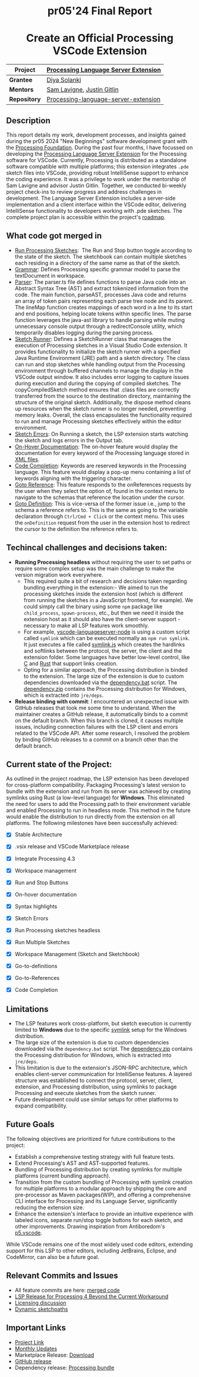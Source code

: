 <h1 align="center">
pr05'24 Final Report
</h1>
<h1 align="center">Create an Official Processing VSCode Extension
</h1>

| **Project**     | [Processing Language Server Extension](https://github.com/processing/pr05-grant/wiki/2024-Project-List-for-%60pr05%60-=-Processing-Foundation-Software-Development-Grant#%F0%9F%85%BF%EF%B8%8F-create-an-official-processing-vscode-extension) |
|-----------------|------------------------------------------------------------------------------------------------------------------------------------------------------------------------------------------------------------------------------------------------------|
| **Grantee**     | [Diya Solanki](https://github.com/diyaayay)                                                                                                                                                                                                         |
| **Mentors**     | [Sam Lavigne](https://lav.io/), [Justin Gitlin](https://cacheflowe.com/)                                                                                                                                                                            |
| **Repository**  | [Processing-language-server-extension](https://github.com/diyaayay/processing-language-server-extension)                                                                                                                                            |


## Description

This report details my work, development processes, and insights gained during the pr05 2024 "New Beginnings" software development grant with the [Processing Foundation](https://processingfoundation.org/). During the past four months, I have focussed on developing the [Processing Language Server Extension](https://github.com/diyaayay/processing-language-server-extension/) for the Processing software for VSCode. Currently, Processing is distributed as a standalone software compatible with multiple platforms; this extension integrates `.pde` sketch files into VSCode, providing robust IntelliSense support to enhance the coding experience.
It was a privilege to work under the mentorship of Sam Lavigne and advisor Justin Gitlin. Together, we conducted bi-weekly project check-ins to review progress and address challenges in development.
The Language Server Extension includes a server-side implementation and a client interface within the VSCode editor, delivering IntelliSense functionality to developers working with .pde sketches. The complete project plan is accessible within the project's [roadmap](https://github.com/diyaayay/processing-language-server-extension/blob/Development/ROADMAP.md).


## What code got merged in
- [Run Processing Sketches](https://github.com/diyaayay/processing-language-server-extension/blob/Development/client/src/sketchRunner.ts): 
The Run and Stop button toggle according to the state of the sketch. The sketchbook can contain multiple sketches each residing in a directory of the same name as that of the sketch.
- [Grammar](https://github.com/diyaayay/processing-language-server-extension/tree/Development/server/src/grammar/terms): Defines Processing specific grammar model to parse the textDocument in workspace.
- [Parser](https://github.com/diyaayay/processing-language-server-extension/blob/Development/server/src/parser.ts): The parser.ts file defines functions to parse Java code into an Abstract Syntax Tree (AST) and extract tokenized information from the code. The main function, parseAST, processes Java code and returns an array of token pairs representing each parse tree node and its parent. The lineMap function creates mappings of each word in a line to its start and end positions, helping locate tokens within specific lines. The parse function leverages the java-ast library to handle parsing while muting unnecessary console output through a redirectConsole utility, which temporarily disables logging during the parsing process.
- [Sketch Runner](https://github.com/diyaayay/processing-language-server-extension/blob/Development/client/src/sketchRunner.ts): Defines a SketchRunner class that manages the execution of Processing sketches in a Visual Studio Code extension. It provides functionality to initialize the sketch runner with a specified Java Runtime Environment (JRE) path and a sketch directory. The class can run and stop sketches while handling output from the Processing environment through buffered channels to manage the display in the VSCode output window. It also includes error logging to capture issues during execution and during the copying of compiled sketches. The copyCompiledSketch method ensures that .class files are correctly transferred from the source to the destination directory, maintaining the structure of the original sketch. Additionally, the dispose method cleans up resources when the sketch runner is no longer needed, preventing memory leaks. Overall, the class encapsulates the functionality required to run and manage Processing sketches effectively within the editor environment.
- [Sketch Errors](https://github.com/diyaayay/processing-language-server-extension/blob/Development/client/src/sketchRunner.ts): On Running a sketch, the LSP extension starts watching the sketch and logs errors in the Output tab.
- [On-Hover Documentation](https://github.com/diyaayay/processing-language-server-extension/blob/Development/server/src/hover.ts): The on-hover feature would display the documentation for every keyword of the Processing language stored in [XML files](https://github.com/diyaayay/processing-language-server-extension/tree/Development/server/out/processing/lspinsights).
- [Code Completion](https://github.com/diyaayay/processing-language-server-extension/blob/Development/server/src/completion.ts): Keywords are reserved keywords in the Processing language. This feature would display a pop-up menu containing a list of keywords aligning with the triggering character.
- [Goto Reference](https://github.com/diyaayay/processing-language-server-extension/blob/Development/server/src/references.ts): This feature responds to the onReferences requests by the user when they select the option of, found in the context menu to navigate to the schemas that reference the location under the cursor.
- [Goto Definition](https://github.com/diyaayay/processing-language-server-extension/blob/Development/server/src/definition.ts): This is vice-versa of the former issue i.e., jump to the schema a reference refers to. This is the same as going to the variable declaration through `Ctrl/Cmd + Click` or the context menu. This uses the `onDefinition` request from the user in the extension host to redirect the cursor to the definition the reference refers to.

## Techincal challenges and decisions taken:

- **Running Processing headless** without requiring the user to set paths or require some complex setup was the main challenge to make the version migration work everywhere.
  - This required quite a bit of research and decisions taken regarding bundling everything in the extension:- We aimed to run the processing sketches inside the extension host (which is different from running the sketches in a JavaScript frontend, for example). We could simply call the binary using some `npm` package like `child_process`, `spawn-process`, etc., but then we need it inside the extension host as it should also have the client-server support - necessary to make all LSP features work smoothly.
  - For example, [vscode-languageserver-node](https://github.com/microsoft/vscode-languageserver-node) is using a custom script called `symlink` which can be executed normally as `npm run symlink`. It just executes a file called [symlink.js](https://github.com/microsoft/vscode-languageserver-node/blob/main/build/bin/symlink.js) which creates the hardlinks and softlinks between the protocol, the server, the client and the extension folder. Some languages have better low-level control, like [C](https://pubs.opengroup.org/onlinepubs/009696899/functions/symlink.html#:~:text=The%20symlink()%20function%20shall,contained%20in%20the%20symbolic%20link) and [Rust](https://doc.rust-lang.org/stable/std/os/unix/fs/fn.symlink.html) that support links creation.
  - Opting for a similar approach, the Processing distribution is binded to the extension. The large size of the extension is due to custom dependencies downloaded via the [dependency.bat](https://github.com/diyaayay/processing-language-server-extension/blob/Development/dependency.bat) script. The [dependency.zip](https://github.com/diyaayay/processing-language-server-extension/releases/download/v1.2/dependency.zip) contains the Processing distribution for Windows, which is extracted into `jre/deps`.
- **Release binding with commit**: I encountered an unexpected issue with GitHub releases that took me some time to understand. When the maintainer creates a GitHub release, it automatically binds to a commit on the default branch. When this branch is cloned, it causes multiple issues, including connection failures with the LSP client and errors related to the VSCode API. After some research, I resolved the problem by binding GitHub releases to a commit on a branch other than the default branch.

## Current state of the Project:

As outlined in the project roadmap, the LSP extension has been developed for cross-platform compatibility. Packaging Processing's latest version to bundle with the extension and run from its server was achieved by creating symlinks using Rust (a low-level language) for **Windows**. This eliminated the need for users to add the Processing path to their environment variable and enabled Processing to run in headless mode. This method in the future would enable the distribution to run directly from the extension on all platforms. The following milestones have been successfully achieved:

- [x] Stable Architecture
- [x] .vsix release and VSCode Marketplace release
- [x] Integrate Processing 4.3
- [x] Workspace management
- [x] Run and Stop Buttons
- [x] On-hover documentation
- [x] Syntax highlights
- [x] Sketch Errors
- [x] Run Processing sketches headless
- [x] Run Multiple Sketches
- [x] Workspace Management (Sketch and Sketchbook)
- [x] Go-to-definitions
- [x] Go-to-References
- [x] Code Completion


## Limitations
- The LSP features work cross-platform, but sketch execution is currently limited to **Windows** due to the specific [symlink](https://doc.rust-lang.org/std/os/unix/fs/fn.symlink.html) setup for the Windows distribution.
- The large size of the extension is due to custom dependencies downloaded via the `dependency.bat` script. The [dependency.zip](https://github.com/diyaayay/processing-language-server-extension/releases/download/v1.2/dependency.zip) contains the Processing distribution for Windows, which is extracted into `jre/deps`.
- This limitation is due to the extension's JSON-RPC architecture, which enables client-server communication for IntelliSense features. A layered structure was established to connect the protocol, server, client, extension, and Processing distribution, using symlinks to package Processing and execute sketches from the sketch runner.
- Future development could use similar setups for other platforms to expand compatibility.
  
## Future Goals
The following objectives are prioritized for future contributions to the project:
- Establish a comprehensive testing strategy with full feature tests.
- Extend Processing's AST and AST-supported features.
- Bundling of Processing distribution by creating symlinks for multiple platforms (current bundling approach).
- Transition from the custom bundling of Processing with symlink creation for multiple platforms to a modular approach by shipping the core and pre-processor as Maven packages(WIP), and offering a comprehensive CLI interface for Processing and its Language Server, significantly reducing the extension size.
- Enhance the extension's interface to provide an intuitive experience with labeled icons, separate run/stop toggle buttons for each sketch, and other improvements. Drawing inspiration from Antiboredom's [p5.vscode](https://github.com/antiboredom/p5.vscode).

While VSCode remains one of the most widely used code editors, extending support for this LSP to other editors, including JetBrains, Eclipse, and CodeMirror, can also be a future goal.

## Relevant Commits and Issues
- All feature commits are here: [merged code](#what-code-got-merged-in)
- [LSP Release for Processing 4 Beyond the Current Workaround](https://github.com/diyaayay/processing-language-server-extension/issues/1)
- [Licensing discussion](https://github.com/diyaayay/processing-language-server-extension/issues/1)
- [Dynamic sketchpaths](https://github.com/diyaayay/processing-language-server-extension/commit/80e13ed678c8eb464fcccd9b2136fbbd543c25ba)

## Important Links
- [Project Link](https://github.com/diyaayay/processing-language-server-extension/)
- [Monthly Updates](https://github.com/processing/pr05-grant/tree/main/2024_NewBeginnings/monthly-reports)
- Marketplace Release: [Download](https://marketplace.visualstudio.com/items?itemName=DiyaSolanki.processing-language-server-extension)
- [GitHub release](https://github.com/diyaayay/processing-language-server-extension/releases/tag/v0.0.1)
- Dependency release: [Processing bundle](https://github.com/diyaayay/processing-language-server-extension/releases/tag/v1.2)